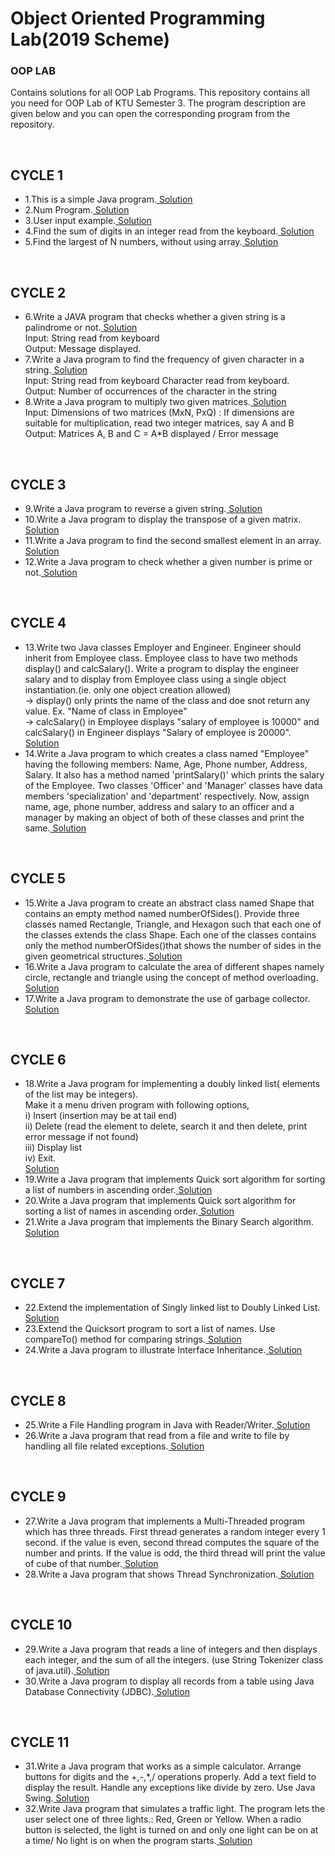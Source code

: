 # Object Oriented Programming Lab(2019 Scheme)
<h3>OOP LAB</h3>
<p>Contains solutions for all OOP Lab Programs.
This repository contains all you need for OOP Lab of KTU Semester 3.
The program description are given below and you can open the corresponding program from the repository.</p>
<br>
<h2>CYCLE 1</h2>
<ul>
<li>1.This is a simple Java program.<a href="https://github.com/jaison080/ds_lab/blob/main/Cycle%201/Program1.c" target="blank" > Solution</a></li>
<li>2.Num Program.<a href="https://github.com/jaison080/ds_lab/blob/main/Cycle%201/Program1.c" target="blank" > Solution</a></li>
<li>3.User input example.<a href="https://github.com/jaison080/ds_lab/blob/main/Cycle%201/Program1.c" target="blank" > Solution</a></li>
<li>4.Find the sum of digits in an integer read from the keyboard.<a href="https://github.com/jaison080/ds_lab/blob/main/Cycle%201/Program1.c" target="blank" > Solution</a></li>
<li>5.Find the largest of N numbers, without using array.<a href="https://github.com/jaison080/ds_lab/blob/main/Cycle%201/Program1.c" target="blank" > Solution</a></li>
  </ul>
  <br>
  <h2>CYCLE 2</h2>
  <ul>
<li>6.Write a JAVA program that checks whether a given string is a palindrome or not.<a href="https://github.com/jaison080/ds_lab/blob/main/Cycle%201/Program1.c" target="blank" > Solution</a>
<br>Input:     String read from keyboard
<br>Output:  Message displayed.
 </li>
<li>7.Write a Java program to find the frequency of given character in a string.<a href="https://github.com/jaison080/ds_lab/blob/main/Cycle%201/Program1.c" target="blank" > Solution</a>
<br>Input:  String read from keyboard
           Character read from keyboard.
<br>Output: Number of occurrences of the character in the string</li>
<li>8.Write a Java program to multiply two given matrices.<a href="https://github.com/jaison080/ds_lab/blob/main/Cycle%201/Program1.c" target="blank" > Solution</a>
<br>Input:  Dimensions of two matrices (MxN, PxQ)
        : If dimensions are suitable for multiplication, read two integer matrices, say A and B
<br>Output: Matrices A, B and C = A*B displayed / Error message</li>
  </ul>
  <br>
  <h2>CYCLE 3</h2>
  <ul>
<li>9.Write a Java program to reverse a given string.<a href="https://github.com/jaison080/ds_lab/blob/main/Cycle%201/Program1.c" target="blank" > Solution</a></li>
<li>10.Write a Java program to display the transpose of a given matrix.<a href="https://github.com/jaison080/ds_lab/blob/main/Cycle%201/Program1.c" target="blank" > Solution</a></li>
<li>11.Write a Java program to find the second smallest element in an array.<a href="https://github.com/jaison080/ds_lab/blob/main/Cycle%201/Program1.c" target="blank" > Solution</a></li>
<li>12.Write a Java program to check whether a given number is prime or not.<a href="https://github.com/jaison080/ds_lab/blob/main/Cycle%201/Program1.c" target="blank" > Solution</a></li>
  </ul>
  <br>
  <h2>CYCLE 4</h2>
  <ul>
<li>13.Write two Java classes Employer and Engineer. Engineer should inherit from Employee class. Employee class to have two methods display() and calcSalary(). Write a program to display the engineer salary and to display from Employee class using a single object instantiation.(ie. only one object creation allowed)
<br>-> display() only prints the name of the class and doe snot return any value. Ex. "Name of class in Employee"
<br>-> calcSalary() in Employee displays "salary of employee is 10000" and calcSalary() in Engineer displays "Salary of employee is 20000".<br><a href="https://github.com/jaison080/ds_lab/blob/main/Cycle%201/Program1.c" target="blank" > Solution</a></li>
  <li>14.Write a Java program to which creates a class named "Employee" having the following members: Name, Age, Phone number, Address, Salary. It also has a method named 'printSalary()' which prints the salary of the Employee. Two classes 'Officer' and 'Manager' classes have data members 'specialization' and 'department' respectively. Now, assign name, age, phone number, address and salary to an officer and a manager by making an object of both of these classes and print the same.<a href="https://github.com/jaison080/ds_lab/blob/main/Cycle%201/Program1.c" target="blank" > Solution</a></li>
  </ul>
  <br>
  <h2>CYCLE 5</h2>
  <ul>
   <li>15.Write a Java program to create an abstract class named Shape that contains an empty method named numberOfSides(). Provide three classes named Rectangle, Triangle, and Hexagon such that each one of the classes extends the class Shape. Each one of the classes contains only the method numberOfSides()that shows the number of sides in the given geometrical structures.<a href="https://github.com/jaison080/ds_lab/blob/main/Cycle%201/Program1.c" target="blank" > Solution</a></li>
  <li>16.Write a Java program to calculate the area of different shapes namely circle, rectangle and triangle using the concept of method overloading.<a href="https://github.com/jaison080/ds_lab/blob/main/Cycle%201/Program1.c" target="blank" > Solution</a></li>
  <li>17.Write a Java program to demonstrate the use of garbage collector.<a href="https://github.com/jaison080/ds_lab/blob/main/Cycle%201/Program1.c" target="blank" > Solution</a></li>
  </ul>
  <br>
  <h2>CYCLE 6</h2>
<ul>
<li>18.Write a Java program for implementing a doubly linked list( elements of the list may be integers).
<br>Make it a menu driven program with following options,
<br>i) Insert (insertion may be at tail end)
<br>ii) Delete (read the element to delete, search it and then delete, print error message if not found)
<br>iii) Display list
<br>iv) Exit.
  <br><a href="https://github.com/jaison080/ds_lab/blob/main/Cycle%201/Program1.c" target="blank" > Solution</a></li>
  <li>19.Write a Java program that implements Quick sort algorithm for sorting a list of numbers in ascending order.<a href="https://github.com/jaison080/ds_lab/blob/main/Cycle%201/Program1.c" target="blank" > Solution</a></li>
  <li>20.Write a Java program that implements Quick sort algorithm for sorting a list of names in ascending order.<a href="https://github.com/jaison080/ds_lab/blob/main/Cycle%201/Program1.c" target="blank" > Solution</a></li>
  <li>21.Write a Java program that implements the Binary Search algorithm.<a href="https://github.com/jaison080/ds_lab/blob/main/Cycle%201/Program1.c" target="blank" > Solution</a></li>
  </ul>
  <br>
  <h2>CYCLE 7</h2>
  <ul>
  <li>22.Extend the implementation of Singly linked list to Doubly Linked List.<a href="https://github.com/jaison080/ds_lab/blob/main/Cycle%201/Program1.c" target="blank" > Solution</a></li>
  <li>23.Extend the Quicksort program to sort a list of names. Use compareTo() method for comparing strings.<a href="https://github.com/jaison080/ds_lab/blob/main/Cycle%201/Program1.c" target="blank" > Solution</a></li>
  <li>24.Write a Java program to illustrate Interface Inheritance.<a href="https://github.com/jaison080/ds_lab/blob/main/Cycle%201/Program1.c" target="blank" > Solution</a></li>
  </ul>
  <br>
  <h2>CYCLE 8</h2>
  <ul>
  <li>25.Write a File Handling program in Java with Reader/Writer.<a href="https://github.com/jaison080/ds_lab/blob/main/Cycle%201/Program1.c" target="blank" > Solution</a></li>
  <li>26.Write a Java program that read from a file and write to file by handling all file related exceptions.<a href="https://github.com/jaison080/ds_lab/blob/main/Cycle%201/Program1.c" target="blank" > Solution</a></li>
  </ul>
  <br>
  <h2>CYCLE 9</h2>
  <ul>
  <li>27.Write a Java program that implements a Multi-Threaded program which has three threads. First thread generates a random integer every 1 second. if the value is even, second thread computes the square of the number and prints. If the value is odd, the third thread will print the value of cube of that number.<a href="https://github.com/jaison080/ds_lab/blob/main/Cycle%201/Program1.c" target="blank" > Solution</a> </li>
  <li>28.Write a Java program that shows Thread Synchronization.<a href="https://github.com/jaison080/ds_lab/blob/main/Cycle%201/Program1.c" target="blank" > Solution</a></li>
  </ul>
  <br>
  <h2>CYCLE 10</h2>
  <ul>
  <li>29.Write a Java program that reads a line of integers and then displays each integer, and the sum of all the integers. (use String Tokenizer class of java.util).<a href="https://github.com/jaison080/ds_lab/blob/main/Cycle%201/Program1.c" target="blank" > Solution</a></li>
  <li>30.Write a Java program to display all records from a table using Java Database Connectivity (JDBC).<a href="https://github.com/jaison080/ds_lab/blob/main/Cycle%201/Program1.c" target="blank" > Solution</a></li>
  </ul>
  <br>
   <h2>CYCLE 11</h2>
  <ul>
  <li>31.Write a Java program that works as a simple calculator. Arrange buttons for digits and the +,-,*,/ operations properly. Add a text field to display the result. Handle any exceptions like divide by zero. Use Java Swing.<a href="https://github.com/jaison080/ds_lab/blob/main/Cycle%201/Program1.c" target="blank" > Solution</a></li>
  <li>32.Write Java program that simulates a traffic light. The program lets the user select one of three lights.: Red, Green or Yellow. When a radio button is selected, the light is turned on and only one light can be on at a time/ No light is on when the program starts.<a href="https://github.com/jaison080/ds_lab/blob/main/Cycle%201/Program1.c" target="blank" > Solution</a></li>
  </ul>
  <br>
